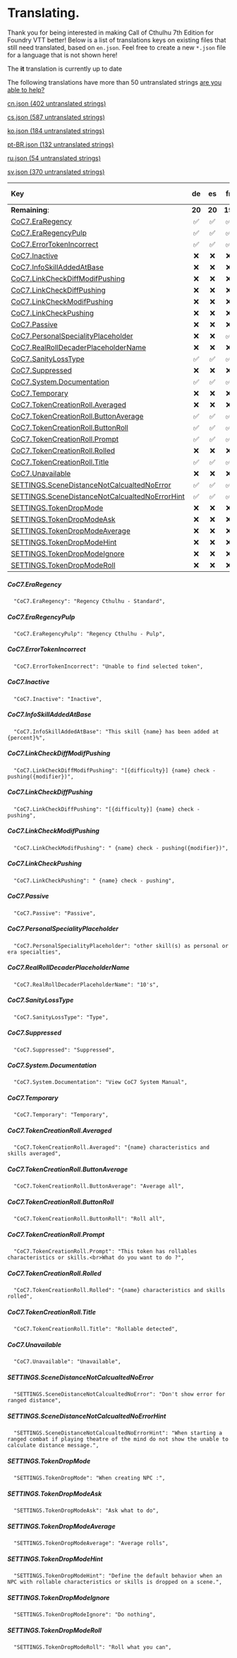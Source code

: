 # Translating.

Thank you for being interested in making Call of Cthulhu 7th Edition for Foundry VTT better! Below is a list of translations keys on existing files that still need translated, based on `en.json`. Feel free to create a new `*.json` file for a language that is not shown here!

The **it** translation is currently up to date

The following translations have more than 50 untranslated strings [are you able to help?](./ABANDONED.md)

[cn.json (402 untranslated strings)](./ABANDONED.md#cnjson)

[cs.json (587 untranslated strings)](./ABANDONED.md#csjson)

[ko.json (184 untranslated strings)](./ABANDONED.md#kojson)

[pt-BR.json (132 untranslated strings)](./ABANDONED.md#ptbrjson)

[ru.json (54 untranslated strings)](./ABANDONED.md#rujson)

[sv.json (370 untranslated strings)](./ABANDONED.md#svjson)



|Key|de|es|fr|ja|pl|zh-TW|
|:---|:---:|:---:|:---:|:---:|:---:|:---:|
|**Remaining**:|**20**|**20**|**19**|**29**|**19**|**31**|
|[CoC7.EraRegency](#coc7eraregency)|&#9989;|&#9989;|&#9989;|&#9989;|&#9989;|&#x274C;|
|[CoC7.EraRegencyPulp](#coc7eraregencypulp)|&#9989;|&#9989;|&#9989;|&#9989;|&#9989;|&#x274C;|
|[CoC7.ErrorTokenIncorrect](#coc7errortokenincorrect)|&#9989;|&#9989;|&#9989;|&#x274C;|&#9989;|&#x274C;|
|[CoC7.Inactive](#coc7inactive)|&#x274C;|&#x274C;|&#x274C;|&#x274C;|&#x274C;|&#x274C;|
|[CoC7.InfoSkillAddedAtBase](#coc7infoskilladdedatbase)|&#x274C;|&#x274C;|&#x274C;|&#x274C;|&#x274C;|&#x274C;|
|[CoC7.LinkCheckDiffModifPushing](#coc7linkcheckdiffmodifpushing)|&#x274C;|&#x274C;|&#x274C;|&#x274C;|&#x274C;|&#x274C;|
|[CoC7.LinkCheckDiffPushing](#coc7linkcheckdiffpushing)|&#x274C;|&#x274C;|&#x274C;|&#x274C;|&#x274C;|&#x274C;|
|[CoC7.LinkCheckModifPushing](#coc7linkcheckmodifpushing)|&#x274C;|&#x274C;|&#x274C;|&#x274C;|&#x274C;|&#x274C;|
|[CoC7.LinkCheckPushing](#coc7linkcheckpushing)|&#x274C;|&#x274C;|&#x274C;|&#x274C;|&#x274C;|&#x274C;|
|[CoC7.Passive](#coc7passive)|&#x274C;|&#x274C;|&#x274C;|&#x274C;|&#x274C;|&#x274C;|
|[CoC7.PersonalSpecialityPlaceholder](#coc7personalspecialityplaceholder)|&#x274C;|&#x274C;|&#9989;|&#x274C;|&#9989;|&#x274C;|
|[CoC7.RealRollDecaderPlaceholderName](#coc7realrolldecaderplaceholdername)|&#x274C;|&#x274C;|&#x274C;|&#x274C;|&#x274C;|&#x274C;|
|[CoC7.SanityLossType](#coc7sanitylosstype)|&#9989;|&#9989;|&#9989;|&#x274C;|&#9989;|&#x274C;|
|[CoC7.Suppressed](#coc7suppressed)|&#x274C;|&#x274C;|&#x274C;|&#x274C;|&#x274C;|&#x274C;|
|[CoC7.System.Documentation](#coc7systemdocumentation)|&#9989;|&#9989;|&#9989;|&#x274C;|&#9989;|&#x274C;|
|[CoC7.Temporary](#coc7temporary)|&#x274C;|&#x274C;|&#x274C;|&#x274C;|&#x274C;|&#x274C;|
|[CoC7.TokenCreationRoll.Averaged](#coc7tokencreationrollaveraged)|&#x274C;|&#x274C;|&#x274C;|&#x274C;|&#x274C;|&#x274C;|
|[CoC7.TokenCreationRoll.ButtonAverage](#coc7tokencreationrollbuttonaverage)|&#9989;|&#9989;|&#9989;|&#x274C;|&#9989;|&#x274C;|
|[CoC7.TokenCreationRoll.ButtonRoll](#coc7tokencreationrollbuttonroll)|&#9989;|&#9989;|&#9989;|&#x274C;|&#9989;|&#x274C;|
|[CoC7.TokenCreationRoll.Prompt](#coc7tokencreationrollprompt)|&#9989;|&#9989;|&#9989;|&#x274C;|&#9989;|&#x274C;|
|[CoC7.TokenCreationRoll.Rolled](#coc7tokencreationrollrolled)|&#x274C;|&#x274C;|&#x274C;|&#x274C;|&#x274C;|&#x274C;|
|[CoC7.TokenCreationRoll.Title](#coc7tokencreationrolltitle)|&#9989;|&#9989;|&#9989;|&#x274C;|&#9989;|&#x274C;|
|[CoC7.Unavailable](#coc7unavailable)|&#x274C;|&#x274C;|&#x274C;|&#x274C;|&#x274C;|&#x274C;|
|[SETTINGS.SceneDistanceNotCalcualtedNoError](#settingsscenedistancenotcalcualtednoerror)|&#9989;|&#9989;|&#9989;|&#x274C;|&#9989;|&#x274C;|
|[SETTINGS.SceneDistanceNotCalcualtedNoErrorHint](#settingsscenedistancenotcalcualtednoerrorhint)|&#9989;|&#9989;|&#9989;|&#x274C;|&#9989;|&#x274C;|
|[SETTINGS.TokenDropMode](#settingstokendropmode)|&#x274C;|&#x274C;|&#x274C;|&#x274C;|&#x274C;|&#x274C;|
|[SETTINGS.TokenDropModeAsk](#settingstokendropmodeask)|&#x274C;|&#x274C;|&#x274C;|&#x274C;|&#x274C;|&#x274C;|
|[SETTINGS.TokenDropModeAverage](#settingstokendropmodeaverage)|&#x274C;|&#x274C;|&#x274C;|&#x274C;|&#x274C;|&#x274C;|
|[SETTINGS.TokenDropModeHint](#settingstokendropmodehint)|&#x274C;|&#x274C;|&#x274C;|&#x274C;|&#x274C;|&#x274C;|
|[SETTINGS.TokenDropModeIgnore](#settingstokendropmodeignore)|&#x274C;|&#x274C;|&#x274C;|&#x274C;|&#x274C;|&#x274C;|
|[SETTINGS.TokenDropModeRoll](#settingstokendropmoderoll)|&#x274C;|&#x274C;|&#x274C;|&#x274C;|&#x274C;|&#x274C;|
##### CoC7.EraRegency
```  "CoC7.EraRegency": "Regency Cthulhu - Standard",```
##### CoC7.EraRegencyPulp
```  "CoC7.EraRegencyPulp": "Regency Cthulhu - Pulp",```
##### CoC7.ErrorTokenIncorrect
```  "CoC7.ErrorTokenIncorrect": "Unable to find selected token",```
##### CoC7.Inactive
```  "CoC7.Inactive": "Inactive",```
##### CoC7.InfoSkillAddedAtBase
```  "CoC7.InfoSkillAddedAtBase": "This skill {name} has been added at {percent}%",```
##### CoC7.LinkCheckDiffModifPushing
```  "CoC7.LinkCheckDiffModifPushing": "[{difficulty}] {name} check - pushing({modifier})",```
##### CoC7.LinkCheckDiffPushing
```  "CoC7.LinkCheckDiffPushing": "[{difficulty}] {name} check - pushing",```
##### CoC7.LinkCheckModifPushing
```  "CoC7.LinkCheckModifPushing": " {name} check - pushing({modifier})",```
##### CoC7.LinkCheckPushing
```  "CoC7.LinkCheckPushing": " {name} check - pushing",```
##### CoC7.Passive
```  "CoC7.Passive": "Passive",```
##### CoC7.PersonalSpecialityPlaceholder
```  "CoC7.PersonalSpecialityPlaceholder": "other skill(s) as personal or era specialties",```
##### CoC7.RealRollDecaderPlaceholderName
```  "CoC7.RealRollDecaderPlaceholderName": "10's",```
##### CoC7.SanityLossType
```  "CoC7.SanityLossType": "Type",```
##### CoC7.Suppressed
```  "CoC7.Suppressed": "Suppressed",```
##### CoC7.System.Documentation
```  "CoC7.System.Documentation": "View CoC7 System Manual",```
##### CoC7.Temporary
```  "CoC7.Temporary": "Temporary",```
##### CoC7.TokenCreationRoll.Averaged
```  "CoC7.TokenCreationRoll.Averaged": "{name} characteristics and skills averaged",```
##### CoC7.TokenCreationRoll.ButtonAverage
```  "CoC7.TokenCreationRoll.ButtonAverage": "Average all",```
##### CoC7.TokenCreationRoll.ButtonRoll
```  "CoC7.TokenCreationRoll.ButtonRoll": "Roll all",```
##### CoC7.TokenCreationRoll.Prompt
```  "CoC7.TokenCreationRoll.Prompt": "This token has rollables characteristics or skills.<br>What do you want to do ?",```
##### CoC7.TokenCreationRoll.Rolled
```  "CoC7.TokenCreationRoll.Rolled": "{name} characteristics and skills rolled",```
##### CoC7.TokenCreationRoll.Title
```  "CoC7.TokenCreationRoll.Title": "Rollable detected",```
##### CoC7.Unavailable
```  "CoC7.Unavailable": "Unavailable",```
##### SETTINGS.SceneDistanceNotCalcualtedNoError
```  "SETTINGS.SceneDistanceNotCalcualtedNoError": "Don't show error for ranged distance",```
##### SETTINGS.SceneDistanceNotCalcualtedNoErrorHint
```  "SETTINGS.SceneDistanceNotCalcualtedNoErrorHint": "When starting a ranged combat if playing theatre of the mind do not show the unable to calculate distance message.",```
##### SETTINGS.TokenDropMode
```  "SETTINGS.TokenDropMode": "When creating NPC :",```
##### SETTINGS.TokenDropModeAsk
```  "SETTINGS.TokenDropModeAsk": "Ask what to do",```
##### SETTINGS.TokenDropModeAverage
```  "SETTINGS.TokenDropModeAverage": "Average rolls",```
##### SETTINGS.TokenDropModeHint
```  "SETTINGS.TokenDropModeHint": "Define the default behavior when an NPC with rollable characteristics or skills is dropped on a scene.",```
##### SETTINGS.TokenDropModeIgnore
```  "SETTINGS.TokenDropModeIgnore": "Do nothing",```
##### SETTINGS.TokenDropModeRoll
```  "SETTINGS.TokenDropModeRoll": "Roll what you can",```
